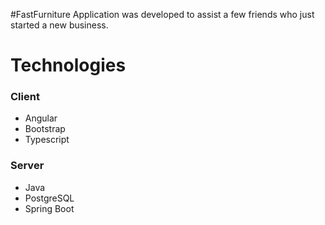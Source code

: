 #FastFurniture
Application was developed to assist a few friends who just started a new business. 

# Technologies
### Client
 * Angular 
 * Bootstrap
 * Typescript

### Server 
 * Java
 * PostgreSQL
 * Spring Boot 
